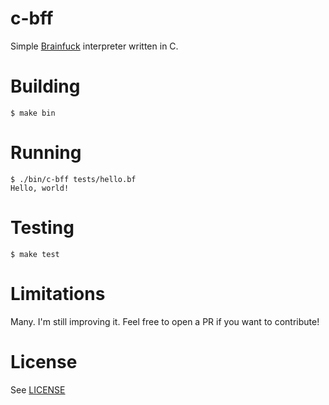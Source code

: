 # c-bff

Simple [Brainfuck](https://esolangs.org/wiki/Brainfuck) interpreter written in C.

# Building

```
$ make bin
```

# Running

```
$ ./bin/c-bff tests/hello.bf
Hello, world!
```

# Testing

```
$ make test
```

# Limitations

Many. I'm still improving it. Feel free to open a PR if you want to contribute!

# License

See [LICENSE](https://github.com/csixteen/c-bff/blob/master/LICENSE)
